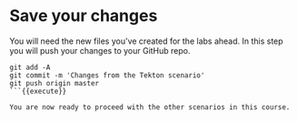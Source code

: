 # Save your changes

You will need the new files you've created for the labs ahead. In this step you will push your changes to your GitHub repo.

```
git add -A
git commit -m 'Changes from the Tekton scenario'
git push origin master
```{{execute}}

You are now ready to proceed with the other scenarios in this course.
